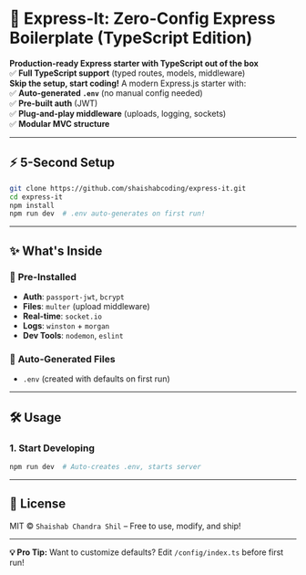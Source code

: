 # 🚀 **Express-It: Zero-Config Express Boilerplate (TypeScript Edition)**  

**Production-ready Express starter with TypeScript out of the box**  
✅ **Full TypeScript support** (typed routes, models, middleware)  
**Skip the setup, start coding!** A modern Express.js starter with:  
✅ **Auto-generated `.env`** (no manual config needed)  
✅ **Pre-built auth** (JWT)  
✅ **Plug-and-play middleware** (uploads, logging, sockets)  
✅ **Modular MVC structure**  

---

## ⚡ **5-Second Setup**  

```bash
git clone https://github.com/shaishabcoding/express-it.git
cd express-it
npm install
npm run dev  # .env auto-generates on first run!
```

---

## ✨ **What's Inside**  

### 🔌 **Pre-Installed**  
- **Auth**: `passport-jwt`, `bcrypt`  
- **Files**: `multer` (upload middleware)  
- **Real-time**: `socket.io`  
- **Logs**: `winston` + `morgan`  
- **Dev Tools**: `nodemon`, `eslint`  

### 📂 **Auto-Generated Files**  
- `.env` (created with defaults on first run)

---

## 🛠 **Usage**  

### **1. Start Developing**  
```bash
npm run dev  # Auto-creates .env, starts server
```

---

## 📜 **License**  
MIT © `Shaishab Chandra Shil` – Free to use, modify, and ship!  

---

**💡 Pro Tip:** Want to customize defaults? Edit `/config/index.ts` before first run!